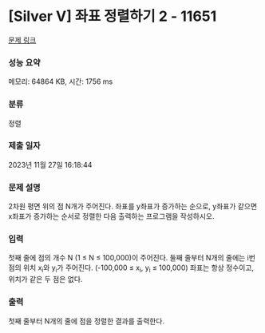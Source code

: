 # [Silver V] 좌표 정렬하기 2 - 11651 

[문제 링크](https://www.acmicpc.net/problem/11651) 

### 성능 요약

메모리: 64864 KB, 시간: 1756 ms

### 분류

정렬

### 제출 일자

2023년 11월 27일 16:18:44

### 문제 설명

<p style="user-select: auto;">2차원 평면 위의 점 N개가 주어진다. 좌표를 y좌표가 증가하는 순으로, y좌표가 같으면 x좌표가 증가하는 순서로 정렬한 다음 출력하는 프로그램을 작성하시오.</p>

### 입력 

 <p style="user-select: auto;">첫째 줄에 점의 개수 N (1 ≤ N ≤ 100,000)이 주어진다. 둘째 줄부터 N개의 줄에는 i번점의 위치 x<sub style="user-select: auto;">i</sub>와 y<sub style="user-select: auto;">i</sub>가 주어진다. (-100,000 ≤ x<sub style="user-select: auto;">i</sub>, y<sub style="user-select: auto;">i</sub> ≤ 100,000) 좌표는 항상 정수이고, 위치가 같은 두 점은 없다.</p>

### 출력 

 <p style="user-select: auto;">첫째 줄부터 N개의 줄에 점을 정렬한 결과를 출력한다.</p>

